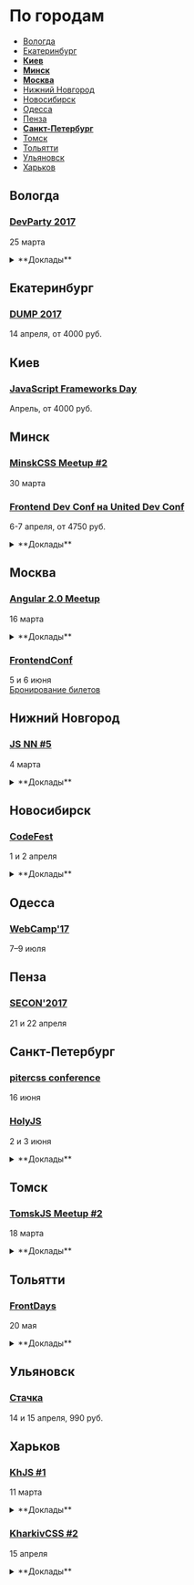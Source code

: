 # По городам

- [Вологда](#Вологда)
- [Екатеринбург](#Екатеринбург)
- **[Киев](#Киев)**
- **[Минск](#Минск)**
- **[Москва](#Москва)**
- [Нижний Новгород](#Нижний-Новгород)
- [Новосибирск](#Новосибирск)
- [Одесса](#Одесса)
- [Пенза](#Пенза)
- **[Санкт-Петербург](#Санкт-Петербург)**
- [Томск](#Томск)
- [Тольятти](#Тольятти)
- [Ульяновск](#Ульяновск)
- [Харьков](#Харьков)

## Вологда

### [DevParty 2017](https://devparty.ru)

25 марта

<details>
  <summary>**Доклады**</summary>

  - «Кросс-платформенная разработка мобильных приложений на Xamarin, так ли это страшно?», Александр Алексеев
  - «Основы тестирования и примеры использования базовых техник тест дизайна в тестировании мобильных игр», Андрей Валдуев
  - «Идеальный программист», Владимир Варнавский
  - «Статистические предсказания игровой активности», Игорь Иванов
  - «Самокапитализация программиста. Как повысить свою стоимость на рынке труда», Денис Каленбет
  - «Как скоро SkyNet захватит мир?», Игорь Косулин
  - «Продвижение мобильных приложений: Deep Dive», Анна Крижановская
  - «Feel at Home в на 90% распределённой компании: как удержать сотрудника-удалёнщика?», Анастасия Распопина
  - «Чатбот для подсказки ответов на вопросы — новейшие алгоритмы, нейронные сети, промышленная Java и большие нагрузки», Александр Сербул
  - «Облачный сервис персональных рекомендаций для 20 000 магазинов — алгоритмы и технологии», Александр Сербул
  - «Документация? Не слышал», Игорь Цупко

</details>

## Екатеринбург

### [DUMP 2017](http://dump-conf.ru/)

14 апреля, от 4000 руб.

## Киев

### [JavaScript Frameworks Day](http://frameworksdays.com/event/js-frameworks-day-2017)

Апрель, от 4000 руб.

## Минск

### [MinskCSS Meetup #2](http://minskcss.by/)

30 марта

### [Frontend Dev Conf на United Dev Conf](http://unitedconf.com/category/dokladchiki/frontend-dev-conf/)

6-7 апреля, от 4750 руб.

<details>
  <summary>**Доклады**</summary>

  - «Offline Second», Алексей Богачук
  - «Непрерывная интеграция для frontend», Константин Кривленя
  - «Building a better login with the credential management API», James Allardice
  - «Лебедь рак и щука: как технологии тянут фронтенд на дно», Евгений Гусев
  - «Организация разработки frontend продукта на микросервисах», Максим Волошин
  - «Dependencies in component web done right», Vladimir Grinenko
  - «Как приручить WebVR», Дмитрий Барталевич
  - «Применяя стандарты кодирования NASA к JavaScript», Денис Радин
  - «Vue.JS: На что я променял React в 2017 и почему?», Илья Климов
</details>

## Москва

### [Angular 2.0 Meetup](https://meetup.tinkoff.ru/)

16 марта

<details>
  <summary>**Доклады**</summary>

  - «SPA на сервере своими руками», Иван Матвейчук (Rambler&Co)
  - «Дружим ng1 с ng2», Михаил Желудев (Tinkoff.ru)
  - «Динамическое создание компонентов в Angular на примере модальных окон», Андрей Яманов (Skyeng)
</details>

### [FrontendConf](http://frontendconf.ru/)

5 и 6 июня  
[Бронирование билетов](http://conf.ontico.ru/conference/join/frontend_conf_2017.html)

## Нижний Новгород

### [JS NN #5](https://www.it52.info/events/2017-03-04-js-nn-5)

4 марта

<details>
  <summary>**Доклады**</summary>

  - «Обзор Riot.js», Михаил Ангелов
  - «Анализ производительности в React.js», Сергей Смышляев
  - «LoopBack», Дмитрий Родичев
  - «Использование RxJs для связывания компонентов приложения», Максим Голованёв
  - «Вивисекция или монстры Франкенштейна среди нас», Николай Кугаевский
</details>

## Новосибирск

### [CodeFest](http://2017.codefest.ru/)

1 и 2 апреля

<details>
  <summary>**Доклады**</summary>

  - «Клиенту и серверу нужно поговорить», Никита Прокопов (Cognician)
  - «Rempl — крутая платформа для крутых инструментов», Роман Дворнов (Авито)
  - «Бешеные псы: Angular 2 и React лицом к лицу», Евгений Гусев (Wrike)
</details>

## Одесса

### [WebCamp'17](http://webcamp.in.ua)

7–9 июля

## Пенза

### [SECON'2017](http://2017.secon.ru)

21 и 22 апреля

## Санкт-Петербург

### [pitercss conference](https://pitercss.com/)

16 июня

### [HolyJS](https://holyjs-piter.ru)

2 и 3 июня

<details>
  <summary>**Доклады**</summary>

  - «Переносим существующее web-приложение в виртуальную реальность», Денис Радин
  - «The Post JavaScript Apocalypse», Douglas Crockford
  - «Typing, Goto There and Back Again», Douglas Crockford
  - «Rendering performance from the ground up», Martin Splitt (Archilogic)
</details>

## Томск

### [TomskJS Meetup #2](https://tomskjs.timepad.ru/event/447861/)

18 марта

<details>
  <summary>**Доклады**</summary>

  - «Введение в Cycle.js», Максим Самойлов
  - «Обучение фронтенду, взгляд со стороны работодателя», Сергей Черепанов
  - «Как мы пришли к TypeScript», Никита Размахнин

</details>

## Тольятти

### [FrontDays](https://frontdays.ru)

20 мая

<details>
  <summary>**Доклады**</summary>

  - «Идем к синхронному flow в асинхронном мире node.js», Павлов Александр (AndersenLab)
  - «Деоптимизация JavaScript», Игорь Лобанов (OneTwoTrip)
  - «Мист. Сервис для работы с Apache Spark», Леонид Блохин (pache Spark)
  - «REACTивные терминалы оплаты. Да, так тоже можно!», Дмитрий Тупалов (Tyme.ru)
  - «Погружение в Service Worker», Олег Наянов (DZ Systems)
  - «Ускоряем восприятие производительности пользователя», Артём Белов (Право.ру)
  - «λ в js без фанатизма», Михаил Синяков, (X-Card)
</details>

## Ульяновск

### [Стачка](http://nastachku.ru)

14 и 15 апреля, 990 руб.

## Харьков

### [KhJS #1](http://khjs.org/)

11 марта

<details>
  <summary>**Доклады**</summary>

  - «KhJS: На пути к лучшему сообществу», Илья Климов
  - «ClojureScript для нетерпеливых», Александр Лапшин
  - «Троянская Война: Sinon.JS», Александра Калинина
  - «Vue.JS: Точка горения», Андрей Канунников

</details>

### [KharkivCSS #2](http://kharkivcss.org)

15 апреля

<details>
  <summary>**Доклады**</summary>

  - «CSS Selectors», Евгений Исаков
  - «Построение сложных анимационных интерфейсов», Андрей Бойко
  - «Фронтенд по фэн-шуй», Виктор Павлов
  - «CSS-переменные», Елена Жукова
  - «Функциональные анимации в вебе», Денис Яровой
  - «Мой ванильный CSS», Вадим Макеев
</details>
